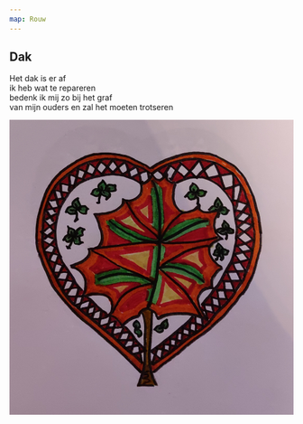 ```yaml
---
map: Rouw
---
```


## Dak

Het dak is er af \
ik heb wat te repareren \
bedenk ik mij zo bij het graf \
van mijn ouders en zal het moeten trotseren

![Dak](Dak.jpg)
